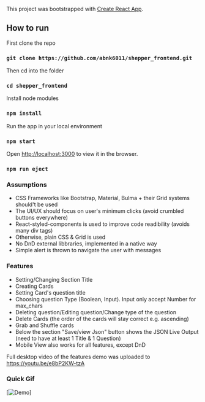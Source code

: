 This project was bootstrapped with [Create React App](https://github.com/facebook/create-react-app).

## How to run

First clone the repo

### `git clone https://github.com/abnk6011/shepper_frontend.git`

Then cd into the folder

### `cd shepper_frontend`

Install node modules

### `npm install`

Run the app in your local environment

### `npm start`

Open [http://localhost:3000](http://localhost:3000) to view it in the browser.

### `npm run eject`

### Assumptions

* CSS Frameworks like Bootstrap, Material, Bulma + their Grid systems should't be used
* The UI/UX should focus on user's minimum clicks (avoid crumbled buttons everywhere)
* React-styled-components is used to improve code readibility (avoids many div tags)
* Otherwise, plain CSS & Grid is used
* No DnD external libbraries, implemented in a native way
* Simple alert is thrown to navigate the user with messages


### Features

* Setting/Changing Section Title
* Creating Cards
* Setting Card's question title
* Choosing question Type (Boolean, Input). Input only accept Number for max_chars
* Deleting question/Editing question/Change type of the question
* Delete Cards (the order of the cards will stay correct e.g. ascending)
* Grab and Shuffle cards
* Below the section "Save/view Json" button shows the JSON Live Output (need to have at least 1 Title & 1 Question)
* Mobile View also works for all features, except DnD

Full desktop video of the features demo was uploaded to https://youtu.be/e8bP2KW-tzA

### Quick Gif
[![Demo](https://im4.ezgif.com/tmp/ezgif-4-05bb95ba7eff.gif)]


